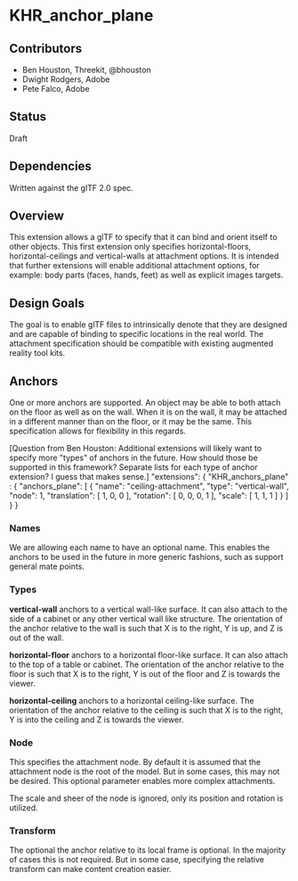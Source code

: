 # KHR_anchor_plane

## Contributors

- Ben Houston, Threekit, @bhouston
- Dwight Rodgers, Adobe
- Pete Falco, Adobe

## Status

Draft

## Dependencies

Written against the glTF 2.0 spec.

## Overview

This extension allows a glTF to specify that it can bind and orient itself to other objects.  This first extension only specifies horizontal-floors, horizontal-ceilings and vertical-walls at attachment options.  It is intended that further extensions will enable additional attachment options, for example: body parts (faces, hands, feet) as well as explicit images targets.

## Design Goals

The goal is to enable glTF files to intrinsically denote that they are designed and are capable of binding to specific locations in the real world.  The attachment specification should be compatible with existing augmented reality tool kits.

## Anchors

One or more anchors are supported.  An object may be able to both attach on the floor as well as on the wall.  When it is on the wall, it may be attached in a different manner than on the floor, or it may be the same.  This specification allows for flexibility in this regards.

[Question from Ben Houston: Additional extensions will likely want to specify more "types" of anchors in the future.  How should those be supported in this framework?  Separate lists for each type of anchor extension?  I guess that makes sense.]
"extensions": {
    "KHR_anchors_plane" : {
        "anchors_plane": [
            {
                "name": "ceiling-attachment",
                "type": "vertical-wall",
                "node": 1,
                "translation": [ 1, 0, 0 ],
                "rotation": [ 0, 0, 0, 1 ],
                "scale": [ 1, 1, 1 ]
            }
        ]
    }
}

### Names

We are allowing each name to have an optional name.  This enables the anchors to be used in the future in more generic fashions, such as support general mate points.

### Types

**vertical-wall** anchors to a vertical wall-like surface.  It can also attach to the side of a cabinet or any other vertical wall like structure.  The orientation of the anchor relative to the wall is such that X is to the right, Y is up, and Z is out of the wall.

**horizontal-floor** anchors to a horizontal floor-like surface.  It can also attach to the top of a table or cabinet.  The orientation of the anchor relative to the floor is such that X is to the right, Y is out of the floor and Z is towards the viewer.

**horizontal-ceiling** anchors to a horizontal ceiling-like surface.  The orientation of the anchor relative to the ceiling is such that X is to the right, Y is into the ceiling and Z is towards the viewer.

### Node

This specifies the attachment node.  By default it is assumed that the attachment node is the root of the model.  But in some cases, this may not be desired.  This optional parameter enables more complex attachments.

The scale and sheer of the node is ignored, only its position and rotation is utilized.

### Transform

The optional the anchor relative to its local frame is optional.  In the majority of cases this is not required.  But in some case, specifying the relative transform can make content creation easier.
